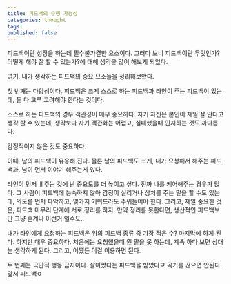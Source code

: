 ```yaml
---
title: 피드백의 수행 가능성
categories: thought
tags: 
published: false
---
```


피드백이란 성장을 하는데 필수불가결한 요소이다.
그러다 보니 피드백이란 무엇인가? 어떻게 해야 잘 할 수 있는가?에 대해 생각을 많이 해보게 되었다.

여기, 내가 생각하는 피드백의 중요 요소들을 정리해보았다.

첫 번째는 다양성이다.
피드백은 크게 스스로 하는 피드백과 타인이 주는 피드백이 있는데, 둘 다 고루 고려해야 한다는 것이다.

스스로 하는 피드백의 경우 객관성이 매우 중요하다. 자기 자신은 본인이 제일 잘 안다고 생각 할 수 있는데, 생각보다 자기 객관화는 어렵고, 실패했을때 인지하는 것도 까다롭다.

감정적이지 않은 것도 중요하다.

이때, 남의 피드백이 유용해 진다. 물론 남의 피드백도 크게, 내가 요청해서 해주는 피드백과, 남이 먼저 이야기 해주는게 있다.

타인이 먼저 ㅐ주는 것에 난 중요도를 더 높이고 싶다. 진짜 나를 케어해주는 경우가 많다. 그 사람이 피드백에 능숙하지 않아 감정이 실리거나 상처를 주는 말을 할 수도 있는데, 의도를 먼저 파악하고, 몇가지 키워드라도 주워들어야 한다. 그리고, 제일 중요한 것은, 피드백 마무리 단계에 서로 정리를 하자. 만약 정리를 못한다면, 생산적인 피드백보단 그냥 훈계나 이런거 일수도..

내가 타인에게 요청하는 피드백은 위의 피드백 종류 중 가장 적은 수? 마지막에 하게 된다. 하지만 매우 중요하다. 처음에는 요청했을때 뭔 말을 못 하는데, 계속 하다 보면 상대는 생각하게 된다. 그리고, 어쩄든 이걸 이용하면 된다.

두 번째는 극단적 행동 금지이다.
살이쪘다는 피드백을 받았다고 곡기를 끊으면 안된다. 앞서 피드백ㅇ

